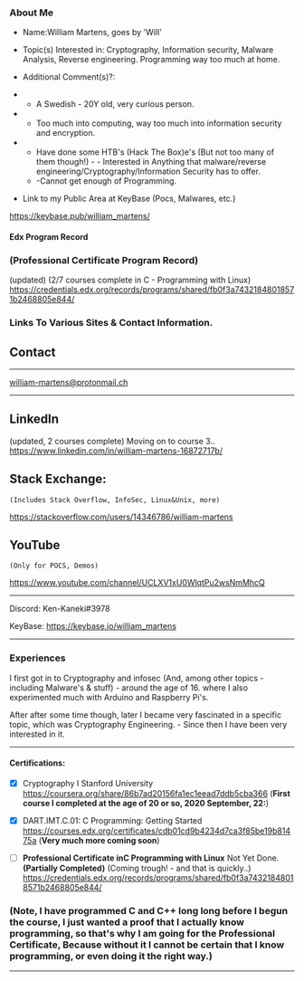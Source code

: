 ### About Me

- Name:William Martens, goes by 'Will'
- Topic(s) Interested in: Cryptography, Information security, Malware Analysis, Reverse engineering. Programming way too much at home.
- Additional Comment(s)?:
 - - A Swedish - 20Y old, very curious person.
  - - Too much into computing, way too much into information security and encryption. 
   - - Have done some HTB's (Hack The Box)e's (But not too many of them though!) 
    - - Interested in Anything that malware/reverse engineering/Cryptography/Information Security has to offer.
     - -Cannot get enough of Programming. 



 - Link to my Public Area at KeyBase (Pocs, Malwares, etc.)
 
 https://keybase.pub/william_martens/




#### Edx Program Record 

### (Professional Certificate Program Record)

(updated) (2/7 courses complete in C - Programming with Linux)
https://credentials.edx.org/records/programs/shared/fb0f3a74321848018571b2468805e844/




### Links To Various Sites &amp; Contact Information.


## Contact

--------------
william-martens@protonmail.ch

--------------

## LinkedIn
(updated, 2 courses complete) Moving on to course 3..
https://www.linkedin.com/in/william-martens-16872717b/

## Stack Exchange:
    (Includes Stack Overflow, InfoSec, Linux&Unix, more)

https://stackoverflow.com/users/14346786/william-martens

## YouTube 
    (Only for POCS, Demos)
https://www.youtube.com/channel/UCLXV1xU0WlqtPu2wsNmMhcQ

--------------

Discord: Ken-Kaneki#3978

KeyBase:  https://keybase.io/william_martens


--------------



### Experiences

I first got in to Cryptography and infosec (And, among other topics - including Malware's & stuff) - around the age of 16.
where I also experimented much with Arduino and Raspberry Pi's.

After after some time though, later I became very fascinated in a specific topic, which was Cryptography Engineering. - Since then I have been very interested in it.


    
--------------

#### Certifications:
  - [x] Cryptography I Stanford University https://coursera.org/share/86b7ad20156fa1ec1eead7ddb5cba366  (**First course I completed at the age of 20 or so, 2020 September, 22:**)
  - [x]  DART.IMT.C.01: C Programming: Getting Started   https://courses.edx.org/certificates/cdb01cd9b4234d7ca3f85be19b81475a (**Very much more coming soon**) 
  - [ ]  **Professional Certificate inC Programming with Linux** Not Yet Done. **(Partially Completed)** (Coming trough! - and that is quickly..)
  https://credentials.edx.org/records/programs/shared/fb0f3a74321848018571b2468805e844/ 


### (Note,  I have programmed C and C++ long long before I begun the course, I just wanted a proof that I actually **know** programming, so that's why I am going for the Professional Certificate, Because without it I cannot be certain that I **know** programming, or even doing it the right way.)


--------------


